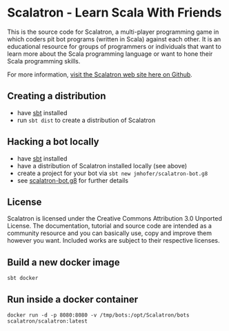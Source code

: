 # Scalatron - Learn Scala With Friends

This is the source code for Scalatron, a multi-player programming game in which coders pit bot programs
(written in Scala) against each other. It is an educational resource for groups of programmers or individuals that
want to learn more about the Scala programming language or want to hone their Scala programming skills. 

For more information, [visit the Scalatron web site here on Github](http://scalatron.github.com).

## Creating a distribution

- have [sbt](http://www.scala-sbt.org/) installed
- run `sbt dist` to create a distribution of Scalatron

## Hacking a bot locally

- have [sbt](http://www.scala-sbt.org/) installed
- have a distribution of Scalatron installed locally (see above)
- create a project for your bot via `sbt new jmhofer/scalatron-bot.g8` 
- see [scalatron-bot.g8](https://github.com/jmhofer/scalatron-bot.g8) for further details

## License

Scalatron is licensed under the Creative Commons Attribution 3.0 Unported License. The documentation, tutorial and source code are intended as a community resource and you can basically use, copy and improve them however you want. Included works are subject to their respective licenses. 


## Build a new docker image

    sbt docker

## Run inside a docker container

    docker run -d -p 8080:8080 -v /tmp/bots:/opt/Scalatron/bots scalatron/scalatron:latest
